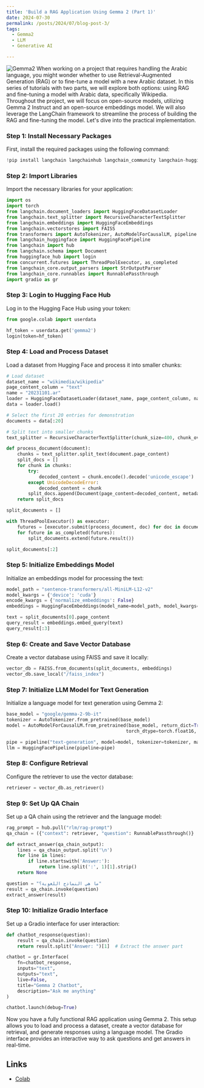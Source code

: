 ```yaml
---
title: 'Build a RAG Application Using Gemma 2 (Part 1)'
date: 2024-07-30
permalink: /posts/2024/07/blog-post-3/
tags:
  - Gemma2
  - LLM
  - Generative AI

---
```

![Gemma2](https://raw.githubusercontent.com/Ruqyai/ruqyai.github.io/main/images/gemma2.png)
When working on a project that requires handling the Arabic language, you might wonder whether to use Retrieval-Augmented Generation (RAG) or to fine-tune a model with a new Arabic dataset. In this series of tutorials with two parts, we will explore both options: using RAG and fine-tuning a model with Arabic data, specifically Wikipedia. Throughout the project, we will focus on open-source models, utilizing Gemma 2 Instruct and an open-source embeddings model. We will also leverage the LangChain framework to streamline the process of building the RAG and fine-tuning the model. Let's dive into the practical implementation.

### Step 1: Install Necessary Packages

First, install the required packages using the following command:

```python
!pip install langchain langchainhub langchain_community langchain-huggingface faiss-gpu transformers accelerate datasets bitsandbytes langchain-text-splitters sentence-transformers huggingface_hub chromadb gradio > /dev/null 2>&1
```

### Step 2: Import Libraries

Import the necessary libraries for your application:

```python
import os
import torch
from langchain.document_loaders import HuggingFaceDatasetLoader
from langchain.text_splitter import RecursiveCharacterTextSplitter
from langchain.embeddings import HuggingFaceEmbeddings
from langchain.vectorstores import FAISS
from transformers import AutoTokenizer, AutoModelForCausalLM, pipeline
from langchain_huggingface import HuggingFacePipeline
from langchain import hub
from langchain.schema import Document
from huggingface_hub import login
from concurrent.futures import ThreadPoolExecutor, as_completed
from langchain_core.output_parsers import StrOutputParser
from langchain_core.runnables import RunnablePassthrough
import gradio as gr
```

### Step 3: Login to Hugging Face Hub

Log in to the Hugging Face Hub using your token:

```python
from google.colab import userdata

hf_token = userdata.get('gemma2')
login(token=hf_token)
```

### Step 4: Load and Process Dataset

Load a dataset from Hugging Face and process it into smaller chunks:

```python
# Load dataset
dataset_name = "wikimedia/wikipedia"
page_content_column = "text"
name = "20231101.ar"
loader = HuggingFaceDatasetLoader(dataset_name, page_content_column, name)
data = loader.load()

# Select the first 20 entries for demonstration
documents = data[:20]

# Split text into smaller chunks
text_splitter = RecursiveCharacterTextSplitter(chunk_size=400, chunk_overlap=0, length_function=len, is_separator_regex=False)

def process_document(document):
    chunks = text_splitter.split_text(document.page_content)
    split_docs = []
    for chunk in chunks:
        try:
            decoded_content = chunk.encode().decode('unicode_escape')
        except UnicodeDecodeError:
            decoded_content = chunk
        split_docs.append(Document(page_content=decoded_content, metadata=document.metadata))
    return split_docs

split_documents = []

with ThreadPoolExecutor() as executor:
    futures = [executor.submit(process_document, doc) for doc in documents]
    for future in as_completed(futures):
        split_documents.extend(future.result())

split_documents[:2]
```

### Step 5: Initialize Embeddings Model

Initialize an embeddings model for processing the text:

```python
model_path = "sentence-transformers/all-MiniLM-L12-v2"
model_kwargs = {'device': 'cuda'}  
encode_kwargs = {'normalize_embeddings': False}
embeddings = HuggingFaceEmbeddings(model_name=model_path, model_kwargs=model_kwargs, encode_kwargs=encode_kwargs)

text = split_documents[0].page_content
query_result = embeddings.embed_query(text)
query_result[:3]
```

### Step 6: Create and Save Vector Database

Create a vector database using FAISS and save it locally:

```python
vector_db = FAISS.from_documents(split_documents, embeddings)
vector_db.save_local("/faiss_index")
```

### Step 7: Initialize LLM Model for Text Generation

Initialize a language model for text generation using Gemma 2:

```python
base_model = "google/gemma-2-9b-it"
tokenizer = AutoTokenizer.from_pretrained(base_model)
model = AutoModelForCausalLM.from_pretrained(base_model, return_dict=True, low_cpu_mem_usage=True,
                                            torch_dtype=torch.float16, device_map="auto", trust_remote_code=True)

pipe = pipeline("text-generation", model=model, tokenizer=tokenizer, max_new_tokens=20)
llm = HuggingFacePipeline(pipeline=pipe)
```

### Step 8: Configure Retrieval

Configure the retriever to use the vector database:

```python
retriever = vector_db.as_retriever()
```

### Step 9: Set Up QA Chain

Set up a QA chain using the retriever and the language model:

```python
rag_prompt = hub.pull("rlm/rag-prompt")
qa_chain = ({"context": retriever, "question": RunnablePassthrough()} | rag_prompt | llm | StrOutputParser())

def extract_answer(qa_chain_output):
    lines = qa_chain_output.split('\n')
    for line in lines:
        if line.startswith('Answer:'):
            return line.split(':', 1)[1].strip()
    return None

question = "ما هي النماذج اللغوية؟"
result = qa_chain.invoke(question)
extract_answer(result)
```

### Step 10: Initialize Gradio Interface

Set up a Gradio interface for user interaction:

```python
def chatbot_response(question):
    result = qa_chain.invoke(question)
    return result.split("Answer: ")[1]  # Extract the answer part

chatbot = gr.Interface(
    fn=chatbot_response,
    inputs="text",
    outputs="text",
    live=False,
    title="Gemma 2 Chatbot",
    description="Ask me anything"
)

chatbot.launch(debug=True)
```

Now you have a fully functional RAG application using Gemma 2. This setup allows you to load and process a dataset, create a vector database for retrieval, and generate responses using a language model. The Gradio interface provides an interactive way to ask questions and get answers in real-time.
## Links
- [Colab](https://github.com/Ruqyai/ruqyai.github.io/blob/main/_notebooks/Next_Gen_Form_Filling_with_Gemini_1_5_Pro.ipynb)
